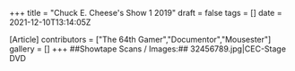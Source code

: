 +++
title = "Chuck E. Cheese's Show 1 2019"
draft = false
tags = []
date = 2021-12-10T13:14:05Z

[Article]
contributors = ["The 64th Gamer","Documentor","Mousester"]
gallery = []
+++
##Showtape Scans / Images:##
<gallery>
32456789.jpg|CEC-Stage DVD
</gallery>